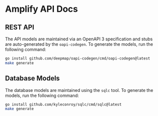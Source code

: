 # Amplify API Docs

## REST API

The API models are maintained via an OpenAPI 3 specification and stubs are auto-generated by the `oapi-codegen`. To generate the models, run the following command:

```bash
go install github.com/deepmap/oapi-codegen/cmd/oapi-codegen@latest
make generate
```

## Database Models

The database models are maintained using the `sqlc` tool. To generate the models, run the following command:

```bash
go install github.com/kyleconroy/sqlc/cmd/sqlc@latest
make generate
```